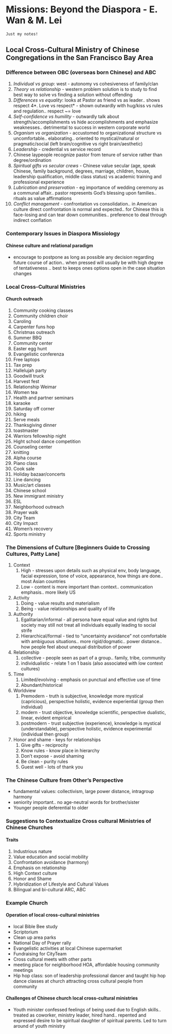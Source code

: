 # Missions: Beyond the Diaspora - E. Wan & M. Lei
```
Just my notes!
```

## Local Cross-Cultural Ministry of Chinese Congregations in the San Francisco Bay Area
### Difference between OBC (overseas born Chinese) and ABC
1. *Individual vs group*: west - autonomy vs cohesiveness of family/clan
2. *Theory vs relationship* - western problem solution is to study to find best way to solve vs finding a solution without offending
3. *Differences vs equality*: looks at Pastor as friend vs as leader.. shows respect
4*. Love vs respect* - shown outwardly with hug/kiss vs rules and regulation.. respect ~= love
5. *Self-confidence vs humility* - outwardly talk about strength/accomplishments vs hide accomplishments and emphasize weaknesses.. detrimental to success in western corporate world
6. *Organism vs organization* - accustomed to organizational structure vs uncomfortable.. elaborating.. oriented to mystical/natural or pragmatic/social (left brain/cognitive vs right brain/aesthetic)
7. *Leadership* - credential vs service record
8. Chinese laypeople recognize pastor from tenure of service rather than degree/ordination
9. *Spiritual gifts vs secular crews* - Chinese value secular (age, speak Chinese, family background, degrees, marriage, children, house, leadership qualification, middle class status) vs academic training and professional experience
10. *Lubrication and preservation* - eg importance of wedding ceremony as a communal affair.. pastor represents God’s blessing upon families.. rituals as value affirmations
11. *Conflict management* -  confrontation vs consolidation.. in American culture direct confrontation is normal and expected.. for Chinese this is face-losing and can tear down communities.. preference to deal through indirect conflation

### Contemporary Issues in Diaspora Missiology
#### Chinese culture and relational paradigm
* encourage to postpone as long as possible any decision regarding future course of action.. when pressed will usually be with high degree of tentativeness .. best to keeps ones options open in the case situation changes

### Local Cross-Cultural Ministries

#### Church outreach
1. Community cooking classes
2. Community children choir
3. Caroling
4. Carpenter funs hop
5. Christmas outreach
6. Summer BBQ
7. Community center
8. Easter egg hunt
9. Evangelistic conferenza
10. Free laptops
11. Tax prep
12. Hallelujah party
13. Goodwill truck
14. Harvest fest
15. Relationship Weimar
16. Women tea
17. Health and partner seminars
18. karaoke
19. Saturday off corner
20. hiking
21. Serve meals
22. Thanksgiving dinner
23. toastmaster
24. Warriors fellowship night
25. Hight school dance competition
26. Counseling center
27. knitting
28. Alpha course
29. Piano class
30. Cook sale
31. Holiday bazaar/concerts
32. Line dancing
33. Music/art classes
34. Chinese school
35. New immigrant ministry
36. ESL
37. Neighborhood outreach
38. Prayer walk
39. City Team
40. City Impact
41. Women’s recovery
42. Sports ministry

### The Dimensions of Culture [Beginners Guide to Crossing Cultures, Patty Lane]
1. Context
	1. High - stresses upon details such as physical env, body language, facial expression, tone of voice, appearance, how things are done.. most Asian countries
	2. Low - content is more important than context.. communication emphasis.. more likely US
2. Activity
	1. Doing - value results and materialism
	2. Being - value relationships and quality of life
3. Authority
	1. Egalitarian/informal - all persona have equal value and rights but society may still not treat all individuals equally leading to social strife
	2. Hierarchical/formal - tied to “uncertainty avoidance” not comfortable with ambiguous situations.. more rigid/dogmatic.. power distance.. how people feel about unequal distribution of power
4. Relationship
	1. collective - people seen as part of a group.. family, tribe, community
	2. individualistic - relate 1 on 1 basis (also associated with low context cultures)
5. Time
	1. Limited/evolving - emphasis on punctual and effective use of time
	2. Abundant/historical
6. Worldview
	1. Premodern - truth is subjective, knowledge more mystical (capricious), perspective holistic, evidence experiential (group then individual)
	2. modern - trust objective, knowledge scientific, perspective dualistic, linear, evident empirical
	3. postmodern - trust subjective (experience), knowledge is mystical (understandable), perspective holistic, evidence experimental (individual then group)
7. Honor and shame - keys for relationships
	1. Give gifts - reciprocity
	2. Know rules - know place in hierarchy 
	3. Don’t expose - avoid shaming
	4. Be clean - purity rules
	5. Guest well - lots of thank you

### The Chinese Culture from Other’s Perspective
* fundamental values: collectivism, large power distance, intragroup harmony
* seniority important.. no age-neutral words for brother/sister
* Younger people deferential to older

### Suggestions to Contextualize Cross cultural Ministries of Chinese Churches
#### Traits
1. Industrious nature
2. Value education and social mobility
3. Confrontation avoidance (harmony)
4. Emphasis on relationship
5. High Context culture
6. Honor and Shame
7. Hybridization of Lifestyle and Cultural Values
8. Bilingual and bi-cultural ARC, ABC

### Example Church
#### Operation of local cross-cultural ministries
* local Bible Bee study
* Scriptorium
* Clean up area parks
* National Day of Prayer rally
* Evangelistic activities at local Chinese supermarket
* Fundraising for CityTeam
* Cross cultural meets with other parts
* meeting place for neighborhood HOA, affordable housing community meetings
* Hip hop class: son of leadership professional dancer and taught hip hop dance classes at church attracting cross cultural people from community

#### Challenges of Chinese church local cross-cultural ministries
* Youth minister confessed feelings of being used due to English skills.. treated as coworker, ministry leader, hired hand.. repented and expressed desire to be spiritual daughter of spiritual parents. Led to turn around of youth ministry
